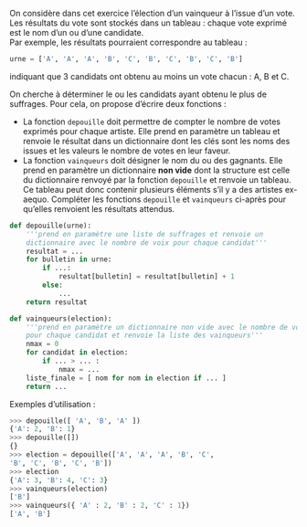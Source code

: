 On considère dans cet exercice l’élection d’un vainqueur à l’issue d’un vote. Les résultats
du vote sont stockés dans un tableau : chaque vote exprimé est le nom d’un ou d’une
candidate.  
Par exemple, les résultats pourraient correspondre au tableau :

```python
urne = ['A', 'A', 'A', 'B', 'C', 'B', 'C', 'B', 'C', 'B']
```

indiquant que 3 candidats ont obtenu au moins un vote chacun : A, B et C.

On cherche à déterminer le ou les candidats ayant obtenu le plus de suffrages. Pour cela, on
propose d’écrire deux fonctions :


- La fonction `depouille` doit permettre de compter le nombre de votes exprimés pour chaque
artiste. Elle prend en paramètre un tableau et renvoie le résultat dans un dictionnaire dont les
clés sont les noms des issues et les valeurs le nombre de votes en leur faveur.
- La fonction `vainqueurs` doit désigner le nom du ou des gagnants. Elle prend en paramètre un
dictionnaire **non vide** dont la structure est celle du dictionnaire renvoyé par la fonction `depouille` et
renvoie un tableau. Ce tableau peut donc contenir plusieurs éléments s’il y a des artistes ex-
aequo.
Compléter les fonctions `depouille` et `vainqueurs` ci-après pour qu’elles renvoient les
résultats attendus.

```python linenums='1'
def depouille(urne):
    '''prend en paramètre une liste de suffrages et renvoie un 
    dictionnaire avec le nombre de voix pour chaque candidat'''
    resultat = ... 
    for bulletin in urne:
        if ...: 
            resultat[bulletin] = resultat[bulletin] + 1
        else:
            ...
    return resultat

def vainqueurs(election):
    '''prend en paramètre un dictionnaire non vide avec le nombre de voix
    pour chaque candidat et renvoie la liste des vainqueurs'''
    nmax = 0
    for candidat in election:
        if ... > ... : 
            nmax = ... 
    liste_finale = [ nom for nom in election if ... ] 
    return ... 

```

Exemples d’utilisation :

```python
>>> depouille([ 'A', 'B', 'A' ])
{'A': 2, 'B': 1}
>>> depouille([])
{}
>>> election = depouille(['A', 'A', 'A', 'B', 'C',
'B', 'C', 'B', 'C', 'B'])
>>> election
{'A': 3, 'B': 4, 'C': 3}
>>> vainqueurs(election)
['B']
>>> vainqueurs({ 'A' : 2, 'B' : 2, 'C' : 1})
['A', 'B']
```

